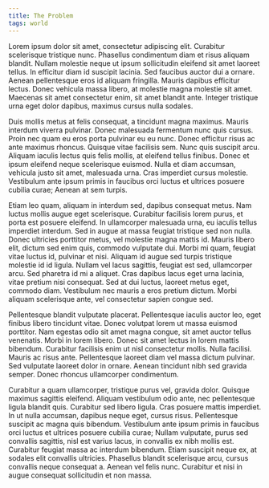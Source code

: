 ```yaml
---
title: The Problem
tags: world
---
```


Lorem ipsum dolor sit amet, consectetur adipiscing elit. Curabitur scelerisque tristique nunc. Phasellus condimentum diam et risus aliquam blandit. Nullam molestie neque ut ipsum sollicitudin eleifend sit amet laoreet tellus. In efficitur diam id suscipit lacinia. Sed faucibus auctor dui a ornare. Aenean pellentesque eros id aliquam fringilla. Mauris dapibus efficitur lectus. Donec vehicula massa libero, at molestie magna molestie sit amet. Maecenas sit amet consectetur enim, sit amet blandit ante. Integer tristique urna eget dolor dapibus, maximus cursus nulla sodales.

Duis mollis metus at felis consequat, a tincidunt magna maximus. Mauris interdum viverra pulvinar. Donec malesuada fermentum nunc quis cursus. Proin nec quam eu eros porta pulvinar eu eu nunc. Donec efficitur risus ac ante maximus rhoncus. Quisque vitae facilisis sem. Nunc quis suscipit arcu. Aliquam iaculis lectus quis felis mollis, at eleifend tellus finibus. Donec et ipsum eleifend neque scelerisque euismod. Nulla et diam accumsan, vehicula justo sit amet, malesuada urna. Cras imperdiet cursus molestie. Vestibulum ante ipsum primis in faucibus orci luctus et ultrices posuere cubilia curae; Aenean at sem turpis.

Etiam leo quam, aliquam in interdum sed, dapibus consequat metus. Nam luctus mollis augue eget scelerisque. Curabitur facilisis lorem purus, et porta est posuere eleifend. In ullamcorper malesuada urna, eu iaculis tellus imperdiet interdum. Sed in augue at massa feugiat tristique sed non nulla. Donec ultricies porttitor metus, vel molestie magna mattis id. Mauris libero elit, dictum sed enim quis, commodo vulputate dui. Morbi mi quam, feugiat vitae luctus id, pulvinar et nisi. Aliquam id augue sed turpis tristique molestie id id ligula. Nullam vel lacus sagittis, feugiat est sed, ullamcorper arcu. Sed pharetra id mi a aliquet. Cras dapibus lacus eget urna lacinia, vitae pretium nisi consequat. Sed at dui luctus, laoreet metus eget, commodo diam. Vestibulum nec mauris a eros pretium dictum. Morbi aliquam scelerisque ante, vel consectetur sapien congue sed.

Pellentesque blandit vulputate placerat. Pellentesque iaculis auctor leo, eget finibus libero tincidunt vitae. Donec volutpat lorem ut massa euismod porttitor. Nam egestas odio sit amet magna congue, sit amet auctor tellus venenatis. Morbi in lorem libero. Donec sit amet lectus in lorem mattis bibendum. Curabitur facilisis enim ut nisl consectetur mollis. Nulla facilisi. Mauris ac risus ante. Pellentesque laoreet diam vel massa dictum pulvinar. Sed vulputate laoreet dolor in ornare. Aenean tincidunt nibh sed gravida semper. Donec rhoncus ullamcorper condimentum.

Curabitur a quam ullamcorper, tristique purus vel, gravida dolor. Quisque maximus sagittis eleifend. Aliquam vestibulum odio ante, nec pellentesque ligula blandit quis. Curabitur sed libero ligula. Cras posuere mattis imperdiet. In ut nulla accumsan, dapibus neque eget, cursus risus. Pellentesque suscipit ac magna quis bibendum. Vestibulum ante ipsum primis in faucibus orci luctus et ultrices posuere cubilia curae; Nullam vulputate, purus sed convallis sagittis, nisl est varius lacus, in convallis ex nibh mollis est. Curabitur feugiat massa ac interdum bibendum. Etiam suscipit neque ex, at sodales elit convallis ultricies. Phasellus blandit scelerisque arcu, cursus convallis neque consequat a. Aenean vel felis nunc. Curabitur et nisi in augue consequat sollicitudin et non massa.